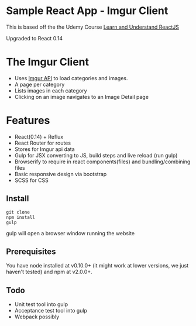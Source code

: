 # Sample React App - Imgur Client

This is based off the the Udemy Course [Learn and Understand ReactJS](https://www.udemy.com/learn-and-understand-reactjs/learn/)

Upgraded to React 0.14

# The Imgur Client

* Uses [Imgur API](https://api.imgur.com/) to load categories and images.
* A page per category
* Lists images in each category
* Clicking on an image navigates to an Image Detail page

# Features
* React(0.14) + Reflux
* React Router for routes
* Stores for Imgur api data
* Gulp for JSX converting to JS, build steps and live reload (run gulp)
* Browserify to require in react components(files) and bundling/combining files
* Basic responsive design via bootstrap
* SCSS for CSS 

## Install

    git clone
    npm install
    gulp

gulp will open a browser window running the website

## Prerequisites

You have node installed at v0.10.0+ (it might work at lower versions, we just haven't tested) and npm at v2.0.0+.

## Todo

* Unit test tool into gulp
* Acceptance test tool into gulp
* Webpack possibly
